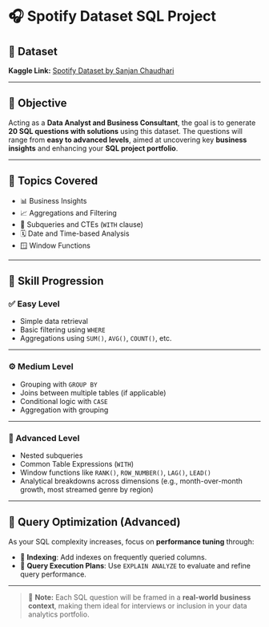 # 🎧 Spotify Dataset SQL Project

## 📂 Dataset
**Kaggle Link:** [Spotify Dataset by Sanjan Chaudhari](https://www.kaggle.com/datasets/sanjanchaudhari/spotify-dataset)

---

## 🎯 Objective
Acting as a **Data Analyst and Business Consultant**, the goal is to generate **20 SQL questions with solutions** using this dataset. The questions will range from **easy to advanced levels**, aimed at uncovering key **business insights** and enhancing your **SQL project portfolio**.

---

## 📌 Topics Covered

- 📊 Business Insights  
- 📈 Aggregations and Filtering  
- 🧠 Subqueries and CTEs (`WITH` clause)  
- 🗓️ Date and Time-based Analysis  
- 🪟 Window Functions

---

## 🧠 Skill Progression

### ✅ Easy Level
- Simple data retrieval  
- Basic filtering using `WHERE`  
- Aggregations using `SUM()`, `AVG()`, `COUNT()`, etc.

---

### ⚙️ Medium Level
- Grouping with `GROUP BY`  
- Joins between multiple tables (if applicable)  
- Conditional logic with `CASE`  
- Aggregation with grouping

---

### 🚀 Advanced Level
- Nested subqueries  
- Common Table Expressions (`WITH`)  
- Window functions like `RANK()`, `ROW_NUMBER()`, `LAG()`, `LEAD()`  
- Analytical breakdowns across dimensions (e.g., month-over-month growth, most streamed genre by region)

---

## 🔧 Query Optimization (Advanced)

As your SQL complexity increases, focus on **performance tuning** through:

- 📌 **Indexing**: Add indexes on frequently queried columns.  
- 🧪 **Query Execution Plans**: Use `EXPLAIN ANALYZE` to evaluate and refine query performance.

---

> 📝 **Note:** Each SQL question will be framed in a **real-world business context**, making them ideal for interviews or inclusion in your data analytics portfolio.

